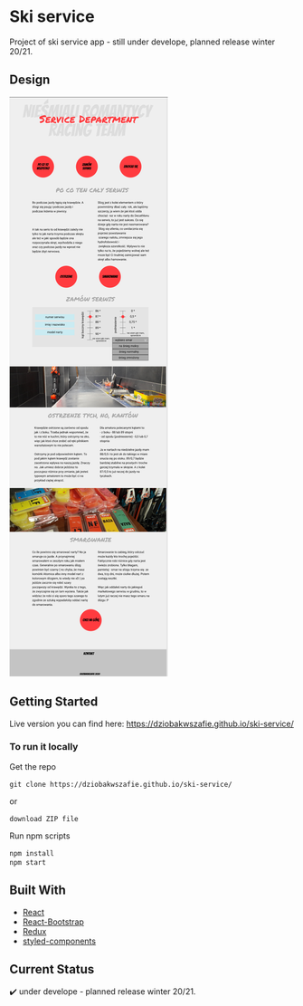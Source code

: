 # Ski service

Project of ski service app - still under develope, planned release winter 20/21.

## Design

<img src="https://github.com/dziobakwszafie/ski-service/blob/master/design.PNG" />

## Getting Started 

Live version you can find here: https://dziobakwszafie.github.io/ski-service/

### To run it locally

Get the repo
```
git clone https://dziobakwszafie.github.io/ski-service/
```
or 
```
download ZIP file
```

Run npm scripts
```
npm install 
npm start
```

## Built With

- [React](https://reactjs.org/)
- [React-Bootstrap](https://react-bootstrap.github.io/)
- [Redux](https://redux.js.org/)
- [styled-components](https://styled-components.com/)

## Current Status

:heavy_check_mark: under develope - planned release winter 20/21.
